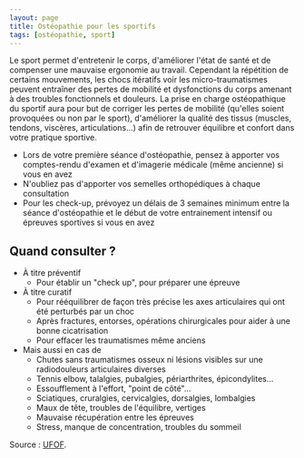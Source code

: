 ```yaml
---
layout: page
title: Ostéopathie pour les sportifs
tags: [ostéopathie, sport]
---
```


Le sport permet d'entretenir le corps, d'améliorer l'état de santé et de compenser une mauvaise ergonomie au travail. Cependant la répétition de certains mouvements, les chocs itératifs voir les micro-traumatismes peuvent entraîner des pertes de mobilité et dysfonctions du corps amenant à des troubles fonctionnels et douleurs. La prise en charge ostéopathique du sportif aura pour but de corriger les pertes de mobilité (qu'elles soient provoquées ou non par le sport), d'améliorer la qualité des tissus (muscles, tendons, viscères, articulations...) afin de retrouver équilibre et confort dans votre pratique sportive.

- Lors de votre première séance d'ostéopathie, pensez à apporter vos comptes-rendu d'examen et d'imagerie médicale (même ancienne) si vous en avez
- N'oubliez pas d'apporter vos semelles orthopédiques à chaque consultation
- Pour les check-up, prévoyez un délais de 3 semaines minimum entre la séance d'ostéopathie et le début de votre entrainement intensif ou épreuves sportives si vous en avez

## Quand consulter ?

- À titre préventif
  - Pour établir un "check up", pour préparer une épreuve
- À titre curatif
  - Pour rééquilibrer de façon très précise les axes articulaires qui ont été perturbés par un choc
  - Après fractures, entorses, opérations chirurgicales pour aider à une bonne cicatrisation
  - Pour effacer les traumatismes même anciens
- Mais aussi en cas de
  - Chutes sans traumatismes osseux ni lésions visibles sur une radiodouleurs articulaires diverses
  - Tennis elbow, talalgies, pubalgies, périarthrites, épicondylites...
  - Essoufflement à l'effort, "point de côté"...
  - Sciatiques, cruralgies, cervicalgies, dorsalgies, lombalgies
  - Maux de tête, troubles de l'équilibre, vertiges
  - Mauvaise récupération entre les épreuves
  - Stress, manque de concentration, troubles du sommeil

Source : [UFOF](http://www.osteofrance.com/osteopathie/sport/).
